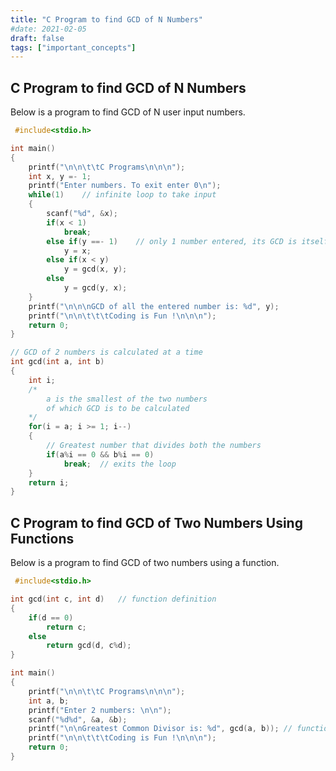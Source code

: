 ```yaml
---
title: "C Program to find GCD of N Numbers"
#date: 2021-02-05
draft: false
tags: ["important_concepts"]
---
```


## C Program to find GCD of N Numbers

Below is a program to find GCD of N user input numbers.

```c
 #include<stdio.h>

int main()
{
    printf("\n\n\t\tC Programs\n\n\n");
    int x, y =- 1;
    printf("Enter numbers. To exit enter 0\n");
    while(1)    // infinite loop to take input
    {
        scanf("%d", &x);
        if(x < 1)
            break;
        else if(y ==- 1)    // only 1 number entered, its GCD is itself
            y = x;
        else if(x < y)
            y = gcd(x, y);
        else
            y = gcd(y, x);
    }
    printf("\n\n\nGCD of all the entered number is: %d", y);
    printf("\n\n\t\t\tCoding is Fun !\n\n\n");
    return 0;
}

// GCD of 2 numbers is calculated at a time
int gcd(int a, int b)
{
    int i;
    /*
        a is the smallest of the two numbers
        of which GCD is to be calculated
    */
    for(i = a; i >= 1; i--)
    {
        // Greatest number that divides both the numbers
        if(a%i == 0 && b%i == 0)
            break;  // exits the loop
    }
    return i;
}
```

## C Program to find GCD of Two Numbers Using Functions

Below is a program to find GCD of two numbers using a function.

```c
 #include<stdio.h>

int gcd(int c, int d)   // function definition
{
    if(d == 0)
        return c;
    else
        return gcd(d, c%d);
}

int main()
{
    printf("\n\n\t\tC Programs\n\n\n");
    int a, b;
    printf("Enter 2 numbers: \n\n");
    scanf("%d%d", &a, &b);
    printf("\n\nGreatest Common Divisor is: %d", gcd(a, b)); // function calling
    printf("\n\n\t\t\tCoding is Fun !\n\n\n");
    return 0;
}
```
